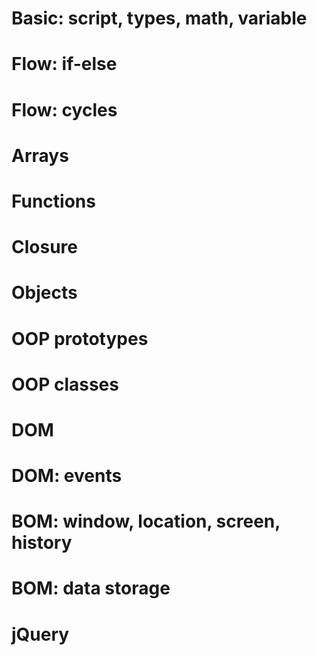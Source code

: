 # Basic: script, types, math, variable
# Flow: if-else
# Flow: cycles
# Arrays
# Functions
# Closure
# Objects
# OOP prototypes
# OOP classes
# DOM
# DOM: events
# BOM: window, location, screen, history
# BOM: data storage
# jQuery
